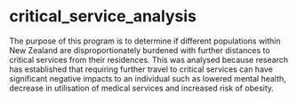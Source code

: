 # critical_service_analysis

The purpose of this program is to determine if different populations within New Zealand are disproportionately burdened with further distances to critical services from their residences. This was analysed because research has established that requiring further travel to critical services can have significant negative impacts to an individual such as lowered mental health, decrease in utilisation of medical services and increased risk of obesity.
